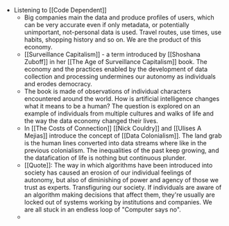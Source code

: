 - Listening to [[Code Dependent]]
	- Big companies main the data and produce profiles of users, which can be very accurate even if only metadata, or potentially unimportant, not-personal data is used. Travel routes, use times, use habits, shopping history and so on. We are the product of this economy.
	- [[Surveillance Capitalism]] - a term introduced by [[Shoshana Zuboff]] in her [[The Age of Surveillance Capitalism]] book. The economy and the practices enabled by the development of data collection and processing undermines our autonomy as individuals and erodes democracy.
	- The book is made of observations of individual characters encountered around the world. How is artificial intelligence changes what it means to be a human? The question is explored on an example of individuals from multiple cultures and walks of life and the way the data economy changed their lives.
	- In [[The Costs of Connection]] [[Nick Couldry]] and [[Ulises A Mejias]] introduce the concept of [[Data Colonialism]]. The land grab is the human lines converted into data streams where like in the previous colonialism. The inequalities of the past keep growing, and the datafication of life is nothing but continuous plunder.
	- [[Quote]]: The way in which algorithms have been introduced into society has caused an erosion of our individual feelings of autonomy, but also of diminishing of power and agency of those we trust as experts. Transfiguring our society. If individuals are aware of an algorithm making decisions that affect them, they're usually are locked out of systems working by institutions and companies. We are all stuck in an endless loop of "Computer says no".
	-